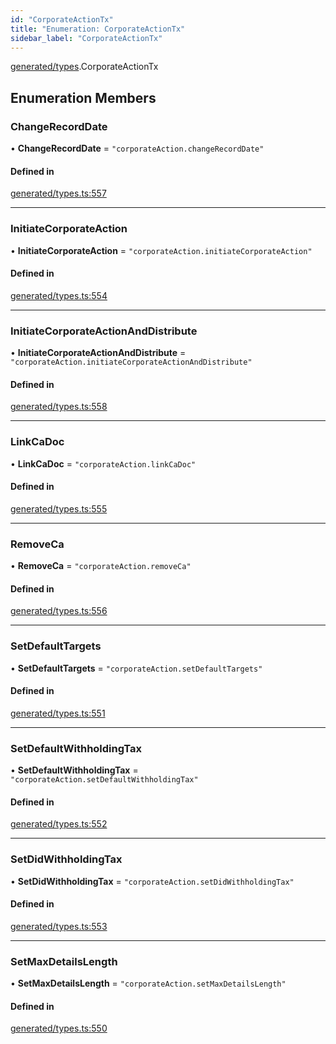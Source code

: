 ```yaml
---
id: "CorporateActionTx"
title: "Enumeration: CorporateActionTx"
sidebar_label: "CorporateActionTx"
---
```


[generated/types](../../../../modules/Generated/Types/Types.md).CorporateActionTx

## Enumeration Members

### ChangeRecordDate

• **ChangeRecordDate** = ``"corporateAction.changeRecordDate"``

#### Defined in

[generated/types.ts:557](https://github.com/PolymeshAssociation/polymesh-sdk/blob/15be87e8/src/generated/types.ts#L557)

___

### InitiateCorporateAction

• **InitiateCorporateAction** = ``"corporateAction.initiateCorporateAction"``

#### Defined in

[generated/types.ts:554](https://github.com/PolymeshAssociation/polymesh-sdk/blob/15be87e8/src/generated/types.ts#L554)

___

### InitiateCorporateActionAndDistribute

• **InitiateCorporateActionAndDistribute** = ``"corporateAction.initiateCorporateActionAndDistribute"``

#### Defined in

[generated/types.ts:558](https://github.com/PolymeshAssociation/polymesh-sdk/blob/15be87e8/src/generated/types.ts#L558)

___

### LinkCaDoc

• **LinkCaDoc** = ``"corporateAction.linkCaDoc"``

#### Defined in

[generated/types.ts:555](https://github.com/PolymeshAssociation/polymesh-sdk/blob/15be87e8/src/generated/types.ts#L555)

___

### RemoveCa

• **RemoveCa** = ``"corporateAction.removeCa"``

#### Defined in

[generated/types.ts:556](https://github.com/PolymeshAssociation/polymesh-sdk/blob/15be87e8/src/generated/types.ts#L556)

___

### SetDefaultTargets

• **SetDefaultTargets** = ``"corporateAction.setDefaultTargets"``

#### Defined in

[generated/types.ts:551](https://github.com/PolymeshAssociation/polymesh-sdk/blob/15be87e8/src/generated/types.ts#L551)

___

### SetDefaultWithholdingTax

• **SetDefaultWithholdingTax** = ``"corporateAction.setDefaultWithholdingTax"``

#### Defined in

[generated/types.ts:552](https://github.com/PolymeshAssociation/polymesh-sdk/blob/15be87e8/src/generated/types.ts#L552)

___

### SetDidWithholdingTax

• **SetDidWithholdingTax** = ``"corporateAction.setDidWithholdingTax"``

#### Defined in

[generated/types.ts:553](https://github.com/PolymeshAssociation/polymesh-sdk/blob/15be87e8/src/generated/types.ts#L553)

___

### SetMaxDetailsLength

• **SetMaxDetailsLength** = ``"corporateAction.setMaxDetailsLength"``

#### Defined in

[generated/types.ts:550](https://github.com/PolymeshAssociation/polymesh-sdk/blob/15be87e8/src/generated/types.ts#L550)
